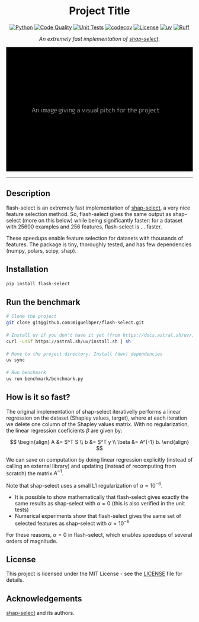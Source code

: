 <div align="center">

# Project Title
[![Python](https://img.shields.io/badge/Python-3776ab?logo=python&logoColor=white)](https://www.python.org/)
[![Code Quality](https://github.com/miguelbper/flash-select/actions/workflows/code-quality.yaml/badge.svg)](https://github.com/miguelbper/flash-select/actions/workflows/code-quality.yaml)
[![Unit Tests](https://github.com/miguelbper/flash-select/actions/workflows/tests.yaml/badge.svg)](https://github.com/miguelbper/flash-select/actions/workflows/tests.yaml)
[![codecov](https://codecov.io/gh/miguelbper/flash-select/graph/badge.svg)](https://codecov.io/gh/miguelbper/flash-select)
[![License](https://img.shields.io/badge/License-MIT-green.svg?labelColor=gray)](LICENSE)
[![uv](https://img.shields.io/endpoint?url=https://raw.githubusercontent.com/astral-sh/uv/main/assets/badge/v0.json)](https://github.com/astral-sh/uv)
[![Ruff](https://img.shields.io/endpoint?url=https://raw.githubusercontent.com/astral-sh/ruff/main/assets/badge/v2.json)](https://github.com/astral-sh/ruff)

*An extremely fast implementation of [shap-select](https://github.com/transferwise/shap-select).*

![project-image.png](project-image.png)

</div>

---

## Description
flash-select is an extremely fast implementation of [shap-select](https://github.com/transferwise/shap-select), a very nice feature selection method. So, flash-select gives the same output as shap-select (more on this below) while being significantly faster: for a dataset with 25600 examples and 256 features, flash-select is ... faster.

These speedups enable feature selection for datasets with thousands of features. The package is tiny, thoroughly tested, and has few dependencies (numpy, polars, scipy, shap).

## Installation
```bash
pip install flash-select
```

## Run the benchmark
```bash
# Clone the project
git clone git@github.com:miguelbper/flash-select.git

# Install uv if you don't have it yet (from https://docs.astral.sh/uv/)
curl -LsSf https://astral.sh/uv/install.sh | sh

# Move to the project directory. Install (dev) dependencies
uv sync

# Run benchmark
uv run benchmark/benchmark.py
```

## How is it so fast?
The original implementation of shap-select iterativelly performs a linear regression on the dataset (Shapley values, target), where at each iteration we delete one column of the Shapley values matrix. With no regularization, the linear regression coeficients $\beta$ are given by:

$$
    \begin{align}
    A &= S^T S \\
    b &= S^T y \\
    \beta &= A^{-1} b.
    \end{align}
$$

We can save on computation by doing linear regression explicitly (instead of calling an external library) and updating (instead of recomputing from scratch) the matrix $A^{-1}$.

Note that shap-select uses a small L1 regularization of $\alpha = 10^{-6}$.
- It is possible to show mathematically that flash-select gives exactly the same results as shap-select with $\alpha = 0$ (this is also verified in the unit tests)
- Numerical experiments show that flash-select gives the same set of selected features as shap-select with $\alpha = 10^{-6}$

For these reasons, $\alpha = 0$ in flash-select, which enables speedups of several orders of magnitude.

## License
This project is licensed under the MIT License - see the [LICENSE](LICENSE) file for details.

## Acknowledgements
[shap-select](https://github.com/transferwise/shap-select) and its authors.
